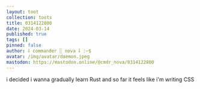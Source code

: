 ```yaml
---
layout: toot
collection: toots
title: 0314122800
date: 2024-03-14
published: true
tags: []
pinned: false
author: ⸸ commander ░ nova ⸸ :~$
avatar: /img/avatar/daemon.jpeg
mastodon: https://mastodon.online/@cmdr_nova/0314122800
---
```


i decided i wanna gradually learn Rust and so far it feels like i'm writing CSS
